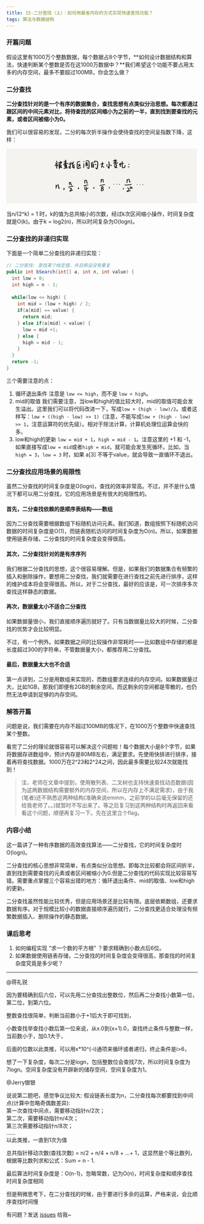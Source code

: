 ```yaml
---
title: 15-二分查找（上）：如何用最省内存的方式实现快速查找功能？
tags: 算法与数据结构
---
```


### 开篇问题

假设这里有1000万个整数数据，每个数据占8个字节，**如何设计数据结构和算法，快速判断某个整数是否在这1000万数据中？**我们希望这个功能不要占用太多的内存空间，最多不要超过100MB，你会怎么做？

### 二分查找

**二分查找针对的是一个有序的数据集合，查找思想有点类似分治思想。每次都通过跟区间的中间元素对比，将待查找的区间缩小为之前的一半，直到找到要查找的元素，或者区间被缩小为0。**

我们可以很容易的发现，二分的每次折半操作会使待查找的空间呈指数下降，这样：

![binarySearch](/images/algorithm/binarySearch.png)

当n/(2^k) = 1 时，k的值为总共缩小的次数，经过k次区间缩小操作，时间复杂度就是O(k)。由于k = log2(n)，所以时间复杂为O(logn)。

### 二分查找的非递归实现

下面是一个简单二分查找的非递归实现：

```java
// 二分查找: 查找某个给定值，并且假设没有重复
public int bSearch(int[] a, int n, int value) {
  int low = 0;
  int high = n - 1;
  
  while(low <= high) {
    int mid = (low + high) / 2;
    if(a[mid] == value) {
      return mid;
    } else if(a[mid] < value) {
      low = mid +1;
    } else {
      high = mid - 1;
    }
  }
  return -1;
}
```

三个需要注意的点：

1. 循环退出条件
注意是 `low <= high`，而不是 `low < high`。
2. mid的取值
我们需要注意，当low和high的值比较大时，mid的取值可能会发生溢出。这里我们可以将代码改进一下，写成`low + (high - low)/2`。或者这样写：`low + ((high - low) >> 1)`（注意，不能写成`low + (high - low) >> 1`，注意运算符的优先级）。相对于除法计算，计算机处理位运算会快的多。
3. low和high的更新
`low = mid + 1`，`high = mid - 1`。注意这里的 +1 和 -1，如果直接写成`low = mid`或者`high = mid`，就可能会发生死循环。比如，当 `high = 3`，`low = 3` 时，如果 a[3] 不等于value，就会导致一直循环不退出。

### 二分查找应用场景的局限性

虽然二分查找的时间复杂度是O(logn)，查找的效率非常高。不过，并不是什么情况下都可以用二分查找，它的应用场景是有很大的局限性的。

#### 首先，二分查找依赖的是顺序表结构——数组

因为二分查找需要根据数组下标随机访问元素。我们知道，数组按照下标随机访问数据的时间复杂度是O(1)，而链表随机访问的时间复杂度为O(n)。所以，如果数据使用链表存储，二分查找的时间复杂度会变得很高。

#### 其次，二分查找针对的是有序序列

我们根据二分查找的思想，这个很容易理解。但是，如果我们的数据集合有频繁的插入和删除操作，要想用二分查找，我们就需要在进行查找之前先进行排序，这样的维护成本将会变得很高。所以，对于二分查找，最好的应该是，可一次排序多次查找这样静态的数据。

#### 再次，数据量太小不适合二分查找

如果数据量很小，我们直接顺序遍历就好了。只有当数据量比较大的时候，二分查找的优势才会比较明显。

不过，有一个例外。如果数据之间的比较操作非常耗时——比如数组中存储的都是长度超过300的字符串，不管数据量大小，都推荐用二分查找。

#### 最后，数据量太大也不合适

第一点讲到，二分是用数组来实现的，而数组要求连续的内存空间。如果数据量过大，比如1GB，那我们即便有2GB的剩余空间，而这剩余的空间都是零散的，也仍然无法申请到足够的内存空间。

### 解答开篇

问题是说，我们需要在内存不超过100MB的情况下，在1000万个整数中快速查找某个整数。

看完了二分的理论就很容易可以解决这个问题啦！每个数据大小是8个字节，如果将数据存进数组中，预计内存是80MB左右，满足要求。先使用快排进行排序，接着再将查找数据。1000万在2^23和2^24之间，因此最多需要比较24次就能找到！

> 注，老师在文章中提到，使用散列表、二叉树也支持快速查找动态数据(因为这两数据结构需要额外的内存空间，所以在内存上不满足需求)，由于我(笔者)还不熟悉这两种结构(准确来说emmm，之前学的以后毫无保留的还给我老师了。。)就暂时不写出来了。等之后复习到这两种结构时再返回来看看这个问题，顺便再复习一下。先在这里立个flag。

### 内容小结

这一篇讲了一种有序数据的高效查找算法——二分查找，它的时间复杂度时O(logn)。

二分查找的核心思想非常简单，有点类似分治思想。即每次比较都会将区间折半，直到找到需要查找的元素或者区间被缩小为0.但是二分查找的代码实现比较容易写错。需要重点掌握三个容易出错的地方：循环退出条件、mid的取值、low和high的更新。

二分查找虽然性能比较优秀，但是应用场景还是比较有限。底层依赖数组，还要求数据有序。对于规模比较小的数据直接顺序遍历就行，二分查找更适合处理没有频繁数据插入、删除操作的静态数据。

### 课后思考

1. 如何编程实现 “求一个数的平方根” ？要求精确到小数点后6位。
2. 如果数据使用链表存储，二分查找的时间复杂度会变得很高，那查找的时间复杂度究竟是多少呢？

---
@蒋礼锐

因为要精确到后六位，可以先用二分查找出整数位，然后再二分查找小数第一位，第二位，到第六位。

整数查找很简单，判断当前数小于+1后大于即可找到，

小数查找举查找小数后第一位来说，从x.0到(x+1).0，查找终止条件与整数一样，当前数小于，加0.1大于，

后面的位数以此类推，可以用x*10^(-i)通项来循环或者递归，终止条件是i>6，

想了一下复杂度，每次二分是logn，包括整数位会查找7次，所以时间复杂度为7logn。空间复杂度没有开辟新的储存空间，空间复杂度为1。


@Jerry银银

说说第二题吧，感觉争议比较大:
假设链表长度为n，二分查找每次都要找到中间点(计算中忽略奇偶数差异):  
第一次查找中间点，需要移动指针n/2次；  
第二次，需要移动指针n/4次；  
第三次需要移动指针n/8次；  
......  
以此类推，一直到1次为值  

总共指针移动次数(查找次数) = n/2 + n/4 + n/8 + ...+ 1，这显然是个等比数列，根据等比数列求和公式：Sum = n - 1.

最后算法时间复杂度是：O(n-1)，忽略常数，记为O(n)，时间复杂度和顺序查找时间复杂度相同

但是稍微思考下，在二分查找的时候，由于要进行多余的运算，严格来说，会比顺序查找时间慢  

有问题？发送 [issues](http://syt-honey.github.io/about/) 给我~
